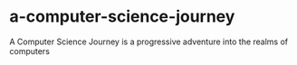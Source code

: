 # a-computer-science-journey
A Computer Science Journey is a progressive adventure into the realms of computers
